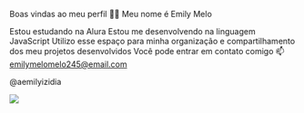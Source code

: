 Boas vindas ao meu perfil 💙💙
Meu nome é Emily Melo

Estou estudando na Alura
Estou me desenvolvendo na linguagem JavaScript
Utilizo esse espaço para minha organização e compartilhamento dos meu projetos desenvolvidos
Você pode entrar em contato comigo 📫
emilymelomelo245@email.com

@aemilyizidia

![](https://media1.tenor.com/m/753VtyeLsH4AAAAC/stitch-sleep-sleep.gif)
